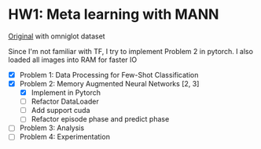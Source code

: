 # HW1: Meta learning with MANN

[Original](http://cs330.stanford.edu/material/hw1_updated.zip) with omniglot dataset

Since I'm not familiar with TF, I try to implement Problem 2 in pytorch. I also loaded all images into RAM for faster IO
- [x] Problem 1: Data Processing for Few-Shot Classification
- [x] Problem 2: Memory Augmented Neural Networks [2, 3]
    - [x] Implement in Pytorch
    - [ ] Refactor DataLoader
    - [ ] Add support cuda
    - [ ] Refactor episode phase and predict phase
- [ ] Problem 3: Analysis
- [ ] Problem 4: Experimentation
